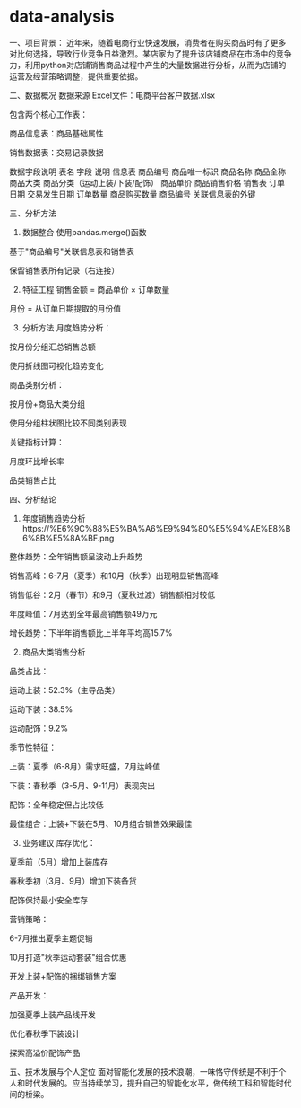 # data-analysis

一、项目背景：
近年来，随着电商行业快速发展，消费者在购买商品时有了更多对比何选择，导致行业竞争日益激烈。某店家为了提升该店铺商品在市场中的竞争力，利用python对店铺销售商品过程中产生的大量数据进行分析，从而为店铺的运营及经营策略调整，提供重要依据。

二、数据概况
数据来源
Excel文件：电商平台客户数据.xlsx

包含两个核心工作表：

商品信息表：商品基础属性

销售数据表：交易记录数据

数据字段说明
表名	字段	说明
信息表	商品编号	商品唯一标识
商品名称	商品全称
商品大类	商品分类（运动上装/下装/配饰）
商品单价	商品销售价格
销售表	订单日期	交易发生日期
订单数量	商品购买数量
商品编号	关联信息表的外键

三、分析方法
1. 数据整合
使用pandas.merge()函数

基于"商品编号"关联信息表和销售表

保留销售表所有记录（右连接）

2. 特征工程
销售金额 = 商品单价 × 订单数量

月份 = 从订单日期提取的月份值

3. 分析方法
月度趋势分析：

按月份分组汇总销售总额

使用折线图可视化趋势变化

商品类别分析：

按月份+商品大类分组

使用分组柱状图比较不同类别表现

关键指标计算：

月度环比增长率

品类销售占比

四、分析结论
1. 年度销售趋势分析
https://%E6%9C%88%E5%BA%A6%E9%94%80%E5%94%AE%E8%B6%8B%E5%8A%BF.png

整体趋势：全年销售额呈波动上升趋势

销售高峰：6-7月（夏季）和10月（秋季）出现明显销售高峰

销售低谷：2月（春节）和9月（夏秋过渡）销售额相对较低

年度峰值：7月达到全年最高销售额49万元

增长趋势：下半年销售额比上半年平均高15.7%

2. 商品大类销售分析

品类占比：

运动上装：52.3%（主导品类）

运动下装：38.5%

运动配饰：9.2%

季节性特征：

上装：夏季（6-8月）需求旺盛，7月达峰值

下装：春秋季（3-5月、9-11月）表现突出

配饰：全年稳定但占比较低

最佳组合：上装+下装在5月、10月组合销售效果最佳

3. 业务建议
库存优化：

夏季前（5月）增加上装库存

春秋季初（3月、9月）增加下装备货

配饰保持最小安全库存

营销策略：

6-7月推出夏季主题促销

10月打造"秋季运动套装"组合优惠

开发上装+配饰的捆绑销售方案

产品开发：

加强夏季上装产品线开发

优化春秋季下装设计

探索高溢价配饰产品

五、技术发展与个人定位
  面对智能化发展的技术浪潮，一味恪守传统是不利于个人和时代发展的。应当持续学习，提升自己的智能化水平，做传统工科和智能时代间的桥梁。
